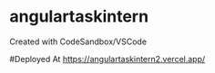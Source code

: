# angulartaskintern
Created with CodeSandbox/VSCode

#Deployed At
  https://angulartaskintern2.vercel.app/

